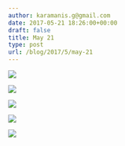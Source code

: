 ```yaml
---
author: karamanis.g@gmail.com
date: 2017-05-21 18:26:00+00:00
draft: false
title: May 21
type: post
url: /blog/2017/5/may-21
---
```




  
   ![](https://images.squarespace-cdn.com/content/v1/4f3f61bae4b063b909445965/1495387068112-05MEWXDWH9IAYYSLVK3S/ke17ZwdGBToddI8pDm48kJUlZr2Ql5GtSKWrQpjur5t7gQa3H78H3Y0txjaiv_0fDoOvxcdMmMKkDsyUqMSsMWxHk725yiiHCCLfrh8O1z5QPOohDIaIeljMHgDF5CVlOqpeNLcJ80NK65_fV7S1UfNdxJhjhuaNor070w_QAc94zjGLGXCa1tSmDVMXf8RUVhMJRmnnhuU1v2M8fLFyJw/IMG_1206.jpg?format=original)

  

  
   ![](https://images.squarespace-cdn.com/content/v1/4f3f61bae4b063b909445965/1495387068350-P3NRB2E45L8TUS8O62XD/ke17ZwdGBToddI8pDm48kJUlZr2Ql5GtSKWrQpjur5t7gQa3H78H3Y0txjaiv_0fDoOvxcdMmMKkDsyUqMSsMWxHk725yiiHCCLfrh8O1z5QPOohDIaIeljMHgDF5CVlOqpeNLcJ80NK65_fV7S1UfNdxJhjhuaNor070w_QAc94zjGLGXCa1tSmDVMXf8RUVhMJRmnnhuU1v2M8fLFyJw/IMG_1207.jpg?format=original)

  

  
   ![](https://images.squarespace-cdn.com/content/v1/4f3f61bae4b063b909445965/1495387076787-ESWDIY1FNDGFURATOQ46/ke17ZwdGBToddI8pDm48kJUlZr2Ql5GtSKWrQpjur5t7gQa3H78H3Y0txjaiv_0fDoOvxcdMmMKkDsyUqMSsMWxHk725yiiHCCLfrh8O1z5QPOohDIaIeljMHgDF5CVlOqpeNLcJ80NK65_fV7S1UfNdxJhjhuaNor070w_QAc94zjGLGXCa1tSmDVMXf8RUVhMJRmnnhuU1v2M8fLFyJw/IMG_1210.jpg?format=original)

  

  
   ![](https://images.squarespace-cdn.com/content/v1/4f3f61bae4b063b909445965/1495387072070-2Z1GLWJARAXV9KD5SGU0/ke17ZwdGBToddI8pDm48kJUlZr2Ql5GtSKWrQpjur5t7gQa3H78H3Y0txjaiv_0fDoOvxcdMmMKkDsyUqMSsMWxHk725yiiHCCLfrh8O1z5QPOohDIaIeljMHgDF5CVlOqpeNLcJ80NK65_fV7S1UfNdxJhjhuaNor070w_QAc94zjGLGXCa1tSmDVMXf8RUVhMJRmnnhuU1v2M8fLFyJw/IMG_1208.jpg?format=original)

  

  
   ![](https://images.squarespace-cdn.com/content/v1/4f3f61bae4b063b909445965/1495387076005-Q49I7AD9KPTFNZSJO0BR/ke17ZwdGBToddI8pDm48kJUlZr2Ql5GtSKWrQpjur5t7gQa3H78H3Y0txjaiv_0fDoOvxcdMmMKkDsyUqMSsMWxHk725yiiHCCLfrh8O1z5QPOohDIaIeljMHgDF5CVlOqpeNLcJ80NK65_fV7S1UfNdxJhjhuaNor070w_QAc94zjGLGXCa1tSmDVMXf8RUVhMJRmnnhuU1v2M8fLFyJw/IMG_1209.jpg?format=original)

  


